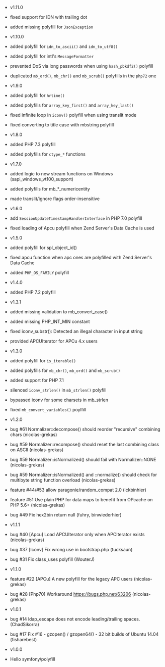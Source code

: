 * v1.11.0

 * fixed support for IDN with trailing dot
 * added missing polyfill for `JsonException`

* v1.10.0

 * added polyfill for `idn_to_ascii()` and `idn_to_utf8()`
 * added polyfill for intl's `MessageFormatter`
 * prevented DoS via long passwords when using `hash_pbkdf2()` polyfill
 * duplicated `mb_ord()`, `mb_chr()` and `mb_scrub()` polyfills in the `php72` one

* v1.9.0

 * added polyfill for `hrtime()`
 * added polyfills for `array_key_first()` and `array_key_last()`
 * fixed infinite loop in `iconv()` polyfill when using translit mode
 * fixed converting to title case with mbstring polyfill

* v1.8.0

 * added PHP 7.3 polyfill
 * added polyfills for `ctype_*` functions

* v1.7.0

 * added logic to new stream functions on Windows (sapi_windows_vt100_support)
 * added polyfills for mb_*_numericentity
 * made translit/ignore flags order-insensitive

* v1.6.0

 * add `SessionUpdateTimestampHandlerInterface` in PHP 7.0 polyfill
 * fixed loading of Apcu polyfill when Zend Server's Data Cache is used

* v1.5.0

 * added polyfill for spl_object_id()
 * fixed apcu function when apc ones are polyfilled with Zend Server's Data Cache
 * added `PHP_OS_FAMILY` polyfill

* v1.4.0

 * added PHP 7.2 polyfill

* v1.3.1

 * added missing validation to mb_convert_case()
 * added missing PHP_INT_MIN constant
 * fixed iconv_substr(): Detected an illegal character in input string
 * provided APCUIterator for APCu 4.x users

* v1.3.0

 * added polyfill for `is_iterable()`
 * added polyfills for `mb_chr()`, `mb_ord()` and `mb_scrub()`
 * added support for PHP 7.1
 * silenced `iconv_strlen()` in `mb_strlen()` polyfill
 * bypassed iconv for some charsets in mb_strlen
 * fixed `mb_convert_variables()` poylfill

* v1.2.0

 * bug #61 Normalizer::decompose() should reorder "recursive" combining chars (nicolas-grekas)
 * bug #59 Normalizer::recompose() should reset the last combining class on ASCII (nicolas-grekas)
 * bug #59 Normalizer::isNormalized() should fail with Normalizer::NONE (nicolas-grekas)
 * bug #59 Normalizer::isNormalized() and ::normalize() should check for multibyte string function overload (nicolas-grekas)
 * feature #44/#53 allow paragonie/random_compat 2.0 (ickbinhier)
 * feature #51 Use plain PHP for data maps to benefit from OPcache on PHP 5.6+ (nicolas-grekas)
 * bug #49 Fix hex2bin return null (fuhry, binwiederhier)

* v1.1.1

 * bug #40 [Apcu] Load APCUIterator only when APCIterator exists (nicolas-grekas)
 * bug #37 [Iconv] Fix wrong use in bootstrap.php (tucksaun)
 * bug #31 Fix class_uses polyfill (WouterJ)

* v1.1.0

 * feature #22 [APCu] A new polyfill for the legacy APC users (nicolas-grekas)
 * bug #28 [Php70] Workaround https://bugs.php.net/63206 (nicolas-grekas)

* v1.0.1

 * bug #14 ldap_escape does not encode leading/trailing spaces. (ChadSikorra)
 * bug #17 Fix #16 - gzopen() / gzopen64() - 32 bit builds of Ubuntu 14.04 (fisharebest)

* v1.0.0

 * Hello symfony/polyfill
